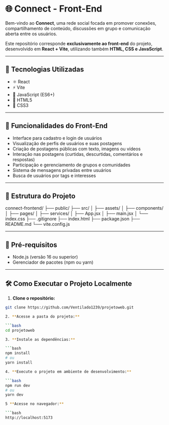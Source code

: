 # 🌐 Connect - Front-End

Bem-vindo ao **Connect**, uma rede social focada em promover conexões, compartilhamento de conteúdo, discussões em grupo e comunicação aberta entre os usuários.

Este repositório corresponde **exclusivamente ao front-end** do projeto, desenvolvido em **React + Vite**, utilizando também **HTML, CSS e JavaScript**.

---

## 🚀 Tecnologias Utilizadas

- ⚛️ React
- ⚡ Vite
- 🧠 JavaScript (ES6+)
- 🎨 HTML5
- 🎨 CSS3

---

## 🎯 Funcionalidades do Front-End

- Interface para cadastro e login de usuários
- Visualização de perfis de usuários e suas postagens
- Criação de postagens públicas com texto, imagens ou vídeos
- Interação nas postagens (curtidas, descurtidas, comentários e respostas)
- Participação e gerenciamento de grupos e comunidades
- Sistema de mensagens privadas entre usuários
- Busca de usuários por tags e interesses

---

## 📂 Estrutura do Projeto

connect-frontend/
├── public/
├── src/
│ ├── assets/
│ ├── components/
│ ├── pages/
│ ├── services/
│ ├── App.jsx
│ ├── main.jsx
│ └── index.css
├── .gitignore
├── index.html
├── package.json
├── README.md
└── vite.config.js

---

## 🧠 Pré-requisitos

- Node.js (versão 16 ou superior)
- Gerenciador de pacotes (npm ou yarn)

---

## 🛠️ Como Executar o Projeto Localmente

1. **Clone o repositório:**

```bash
git clone https://github.com/Ventilado1239/projetoweb.git

2. **Acesse a pasta do projeto:**

```bash
cd projetoweb

3. **Instale as dependências:**

```bash
npm install
# ou
yarn install

4. **Execute o projeto em ambiente de desenvolvimento:**

```bash
npm run dev
# ou
yarn dev

5 **Acesse no navegador:**

```bash
http://localhost:5173


